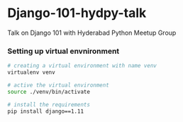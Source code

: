 # Django-101-hydpy-talk
Talk on Django 101 with Hyderabad Python Meetup Group

### Setting up virtual envnironment


```bash
# creating a virtual environment with name venv
virtualenv venv

# active the virtual environment
source ./venv/bin/activate

# install the requirements
pip install django==1.11


```
